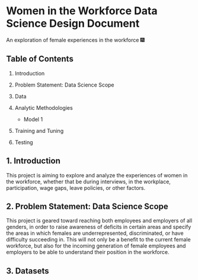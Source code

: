 # Women in the Workforce Data Science Design Document
An exploration of female experiences in the workforce :fireworks:

## Table of Contents
1. Introduction

2. Problem Statement: Data Science Scope
 
3. Data

4. Analytic Methodologies
    - Model 1

5. Training and Tuning

6. Testing
      
    






## 1. Introduction
This project is aiming to explore and analyze the experiences of women in the workforce, whether that be during interviews, in the workplace, participation, wage gaps, leave policies, or other factors. 


## 2. Problem Statement: Data Science Scope
This project is geared toward reaching both employees and employers of all genders, in order to raise awareness of deficits in certain areas and specify the areas in which females are underrepresented, discriminated, or have difficulty succeeding in. This will not only be a benefit to the current female workforce, but also for the incoming generation of female employees and employers to be able to understand their position in the workforce. 


## 3. Datasets
